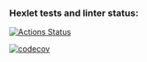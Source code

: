 ### Hexlet tests and linter status:
[![Actions Status](https://github.com/konstter/python-testing-project-lvl1/workflows/hexlet-check/badge.svg)](https://github.com/konstter/python-testing-project-lvl1/actions)

[![codecov](https://codecov.io/gh/konstter/python-testing-project-lvl1/branch/main/graph/badge.svg)](https://codecov.io/gh/konstter/python-testing-project-lvl1)
